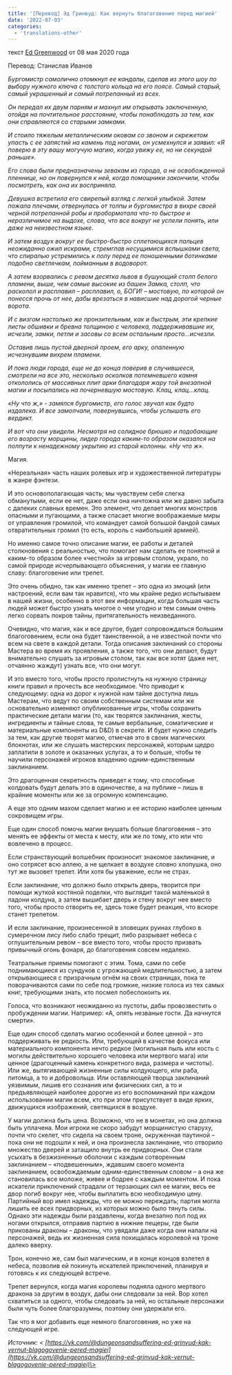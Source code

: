 ```yaml
---
title: '[Перевод] Эд Гринвуд: Как вернуть благоговение перед магией'
date: '2022-07-03'
categories:
  - 'translations-other'
---
```


текст [Ed Greenwood](https://vk.com/away.php?to=https://www.enworld.org/forum/member.php?7010779-Ed-Greenwood&cc_key=) от 08 мая 2020 года

Перевод: Станислав Иванов

_Бургомистр самолично отомкнул ее кандалы, сделав из этого шоу по выбору нужного ключа с толстого кольца на его поясе. Самый старый, самый украшенный и самый потрепанный из всех._

_Он передал их двум парням и махнул им открывать заключенную, отойдя на почтительное расстояние, чтобы понаблюдать за тем, как они справляются со старыми замками._

_И стоило тяжелым металлическим оковам со звоном и скрежетом упасть с ее запястий на камень под ногами, он усмехнулся и заявил: «Я поверю в эту вашу могучую магию, когда увижу ее, но ни секундой раньше»._

_Его слова были предназначены зевакам из города, а не освобожденной пленнице, но он повернулся к ней, когда помощники закончили, чтобы посмотреть, как она их восприняла._

_Девушка встретила его свирепый взгляд с легкой улыбкой. Затем пожала плечами, отвернулась от толпы и бургомистра в вихре своей черной потрепанной робы и пробормотала что-то быстрое и неразличимое на выдохе, слова, что все вокруг не успели понять, или даже на неизвестном языке._

_И затем воздух вокруг ее быстро-быстро сплетающихся пальцев неожиданно ожил искрами, стремглав несущимися вспышками света, что спиралью устремились к полу перед ее поношенными ботинками подобно светлячкам, пойманным в водоворот._

_А затем взорвались с ревом десятка львов в бушующий столп белого пламени, выше, чем самые высокие из башен Замка, столп, что расколол и расплавил – расплавил, о, БОГИ! – мостовую, по которой он понесся прочь от нее, дабы врезаться в нависшие над дорогой черные ворота._

_И с визгом настолько же пронзительным, как и быстрым, эти крепкие листы обшивки и бревна толщиною с человека, поддерживавшие их, исчезли, замки, петли и засовы со всем остальным просто…исчезли._

_Оставив лишь пустой дверной проем, его арку, опаленную исчезнувшим вихрем пламени._

_И пока люди города, еще не до конца поверив в случившееся, смотрели на все это, несколько осколков потемневшего камня откололись от массивных плит арки благодаря жару той внезапной магии и посыпались на почерневшую мостовую. Клац, клац…клац._

_«Ну что ж,» - замялся бургомистр, его голос звучал как будто издалека. И все замолчали, повернувшись, чтобы услышать его вердикт._

_И вот что они увидели. Несмотря на солидное брюшко и подобающие его возрасту морщины, лидер города каким-то образом оказался на полпути к ненадежному укрытию из старой колонны. «Ну что ж»._

Магия.

«Нереальная» часть наших ролевых игр и художественной литературы в жанре фэнтези.

И это основополагающая часть; мы чувствуем себя слегка обманутыми, если ее нет, даже если она ничтожна или же давно забыта с далеких славных времен. Это элемент, что делает многих монстров опасными и пугающими, а также спасает многие воображаемые миры от управления громилой, что командует самой большой бандой самых отвратительных громил (то есть, король с наибольшей армией).

Но именно самое точно описание магии, ее работы и деталей столкновения с реальностью, что помогает нам сделать ее понятной и каким-то образом более «честной» за игровым столом, украло, по самой природе исчерпывающего объяснения, у магии ее главную славу: благоговение или трепет.

Это очень обидно, так как именно трепет – это одна из эмоций (или настроений, если вам так нравится), что мы крайне редко испытываем в нашей жизни, особенно в этот век информации, когда большая часть людей может быстро узнать многое о чем угодно и тем самым очень легко сорвать покров тайны, притягательность неизведанного.

Очевидно, что магия, как и все другое, будет сопровождаться большим благоговением, если она будет таинственной, а не известной почти что всем на свете в каждой детали. Тогда описания заклинаний со стороны Мастера во время их проявления, а также того, что они делают, будут внимательно слушать за игровым столом, так как все хотят (даже нет, отчаянно жаждут) узнать все, что они могут.

И это вместо того, чтобы просто пролистнуть на нужную страницу книги правил и прочесть все необходимое. Что приводит к следующему: одна из дорог к нужной нам тайне доступна лишь Мастерам, что ведут по своим собственным системам или же основательно изменяют опубликованные игры, чтобы сохранить практические детали магии (то, как творятся заклинания, жесты, ингредиенты и тайные слова, те самые вербальные, соматические и материальные компоненты из D&D) в секрете. И будет нужно следить за тем, как другие творят магию, отмечая это в своих магических блокнотах, или же слушать мастерских персонажей, которым щедро заплатили в золоте и оказанных услугах, а то и больше, чтобы те научили персонажей игроков владению одним-единственным заклинанием.

Это драгоценная секретность приведет к тому, что способные колдовать будут делать это в одиночестве, а на публике – лишь в крайние моменты или же за огромную компенсацию.

А еще это одним махом сделает магию и ее историю наиболее ценным сокровищем игры.

Еще один способ помочь магии внушать больше благоговения – это менять ее эффекты от места к месту, или же по тому, кто или что вовлечено в процесс.

Если странствующий волшебник произносит знакомое заклинание, и оно сотрясет всю аллею, а не щелкает в воздухе словно хлопушка, оно тут же вызовет трепет. Или хотя бы уважение, если не страх.

Если заклинание, что должно было открыть дверь, творится при помощи жуткой костяной поделки, что выглядит такой маленькой в ладони колдуна, а затем вышибает дверь и стену вокруг нее вместо того, чтобы просто отворить ее, здесь тоже будет реакция, что вскоре станет трепетом.

И если заклинание, произнесенной в зловещих руинах глубоко в сумеречном лису либо слабо трещит, либо разрывает небеса с оглушительным ревом – все вместо того, чтобы просто призвать привычный огонь фонаря, до благоговения совсем недалеко.

Театральные приемы помогают с этим. Тома, сами по себе поднимающиеся из сундуков с угрожающей медлительностью, а затем открывающиеся с призрачным огнём на своих страницах, пока те поворачиваются сами по себе под громкие, низкие голоса из тех самых книг, требующими знать, кто посмел побеспокоить их.

Голоса, что возникают неожиданно из пустоты, дабы провозвестить о пробуждении магии. Например: «А, опять незваные гости. Да начнутся смерти».

Еще один способ сделать магию особенной и более ценной – это поддерживать ее редкость. Или, требующей в качестве фокуса или материального компонента нечто редкое (могильная пыль или кость с могилы действительно хорошего человека или мертвого мага) или ценное (драгоценный камень конкретного вида, размера и чистоты). Или же, вытягивающей жизненные силы колдующего, или раба, питомца, а то и добровольца. Или оставляющей творца заклинаний уязвимым, лишив его сознания или физических сил, а то и предъявляющей наиболее дорогие из его воспоминаний при каждом использовании магии всем, кто при этом присутствует в виде ярких, движущихся изображений, светящихся в воздухе.

У магии должна быть цена. Возможно, что не в монетах, но она должна быть уплачена. Мои игроки не скоро забудут морщинистую старуху, почти что скелет, что сидела на своем троне, окруженная паутиной – пока они не подошли к ней, и она произнесла заклинание, что отворило множество дверей и затащило внутрь ее придворных. Они стали усыхать в безжизненные оболочки с каждым сотворенным заклинанием – «подвешенным», ждавшим своего момента заклинанием, освобождаемым одним-единственным словом – а она же становилась все моложе, живее и бодрее с каждым моментом. И пока искатели приключений страдали от терзающих сил ее магии, весь ее двор погиб вокруг нее, чтобы выплатить всю необходимую цену. Партийный вор имел надежды, что ее можно переждать; партия могла лишить ее всех придворных, из которых можно было тянуть силы. Однако эти надежды были раздавлены, когда внезапно пол под их ногами открылся, отправив партию в нижние пещеры, где были прикованы драконы – драконы, что увядали даже когда они напали на персонажей, ведь их жизненная сила похищалась королевой на троне далеко вверху.

Трон, конечно же, сам был магическим, и в конце концов взлетел в небеса, позволив ей покинуть искателей приключений, планируя и готовясь к их следующей встрече.

Трепет вернулся, когда магия королевы подняла одного мертвого дракона за другим в воздух, дабы они следовали за ней. Вор хотел схватиться за одного, чтобы следовать за ней, но остальные персонажи были чуть более благоразумны, поэтому они удержали его.

Так что я мог добавить еще немного благоговения, но уже на следующей игре.

_Источник: < [https://vk.com/@dungeonsandsuffering-ed-grinvud-kak-vernut-blagogovenie-pered-magiei](https://vk.com/@dungeonsandsuffering-ed-grinvud-kak-vernut-blagogovenie-pered-magiei)\>_
